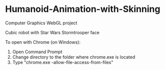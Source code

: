 # Humanoid-Animation-with-Skinning
Computer Graphics WebGL project

Cubic robot with Star Wars Stormtrooper face

To open with Chrome (on Windows):
1. Open Command Prompt
2. Change directory to the folder where chrome.exe is located
3. Type "chrome.exe -allow-file-access-from-files"
